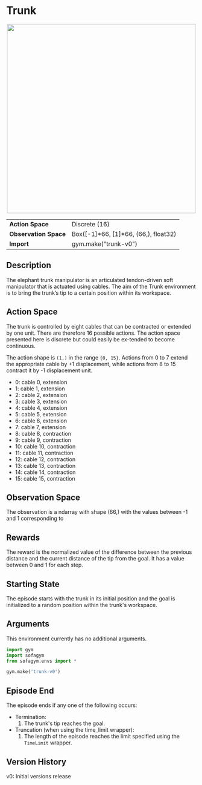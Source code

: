 # Trunk
<center>
    <img src="../../../images/trunk-v0.png" width="500"/>


  <table>
    <tr>
      <td><b>Action Space</b></td>
      <td>Discrete (16)</td>
    </tr>
    <tr>
      <td><b>Observation Space</b></td>
      <td>Box([-1]*66, [1]*66, (66,), float32)</td>
    </tr>
    <tr>
      <td><b>Import</b></td>
      <td>gym.make("trunk-v0")</td>
    </tr>
  </table>
</center>


## Description
The elephant trunk manipulator is an articulated tendon-driven soft manipulator that is actuated using cables. The aim of the Trunk environment is to bring the trunk’s tip to a certain position within its workspace.


## Action Space
The  trunk  is  controlled  by  eight  cables  that can be contracted or extended by one unit.  There are therefore 16 possible actions. The action space presented here is discrete but could easily be ex-tended to become continuous.

The action shape is `(1,)` in the range `{0, 15}`. Actions from 0 to 7 extend the appropriate cable by +1 displacement, while actions from 8 to 15 contract it by -1 displacement unit.

- 0: cable 0, extension
- 1: cable 1, extension
- 2: cable 2, extension
- 3: cable 3, extension
- 4: cable 4, extension
- 5: cable 5, extension
- 6: cable 6, extension
- 7: cable 7, extension
- 8: cable 8, contraction
- 9: cable 9, contraction
- 10: cable 10, contraction
- 11: cable 11, contraction
- 12: cable 12, contraction
- 13: cable 13, contraction
- 14: cable 14, contraction
- 15: cable 15, contraction


## Observation Space
The observation is a ndarray with shape (66,) with the values between -1 and 1 corresponding to 


## Rewards
The reward is the normalized value of the difference between the previous distance and the current distance of the tip from the goal. It has a value between 0 and 1 for each step.


## Starting State
The episode starts with the trunk in its initial position and the goal is initialized to a random position within the trunk's workspace.


## Arguments
This environment currently has no additional arguments.

```python
import gym
import sofagym
from sofagym.envs import *

gym.make('trunk-v0')
```


## Episode End
The episode ends if any one of the following occurs:
- Termination: 
  1. The trunk's tip reaches the goal.
- Truncation (when using the time_limit wrapper): 
    1. The length of the episode reaches the limit specified using the `TimeLimit` wrapper.


## Version History
v0: Initial versions release